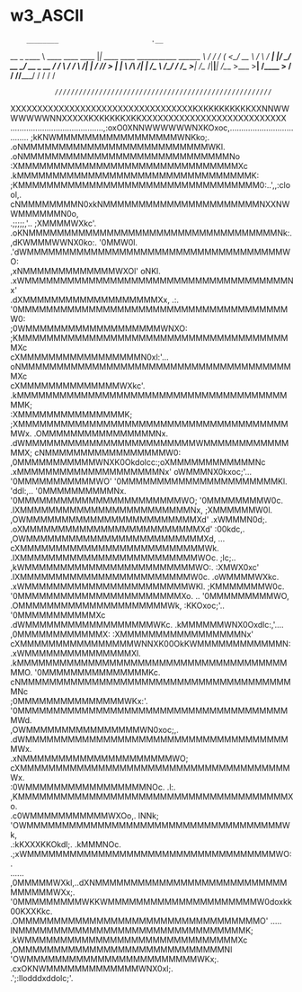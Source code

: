 # w3_ASCII
        ________                       .__                                   
__  _  _\_____  \  ____   ____    ____ |__| ____   ____   ___________  ______
\ \/ \/ / _(__  <_/ __ \ /    \  / ___\|  |/    \_/ __ \_/ __ \_  __ \/  ___/
 \     / /       \  ___/|   |  \/ /_/  >  |   |  \  ___/\  ___/|  | \/\___ \ 
  \/\_/ /______  /\___  >___|  /\___  /|__|___|  /\___  >\___  >__|  /____  >
               \/     \/     \//_____/         \/     \/     \/           \/
               
               
               
               
               
               //////////////////////////////////////////////////////
XXXXXXXXXXXXXXXXXXXXXXXXXXXXXXXXXXKXKKKKKKKKKXXNNWWWWWWWNNXXXXXKXKKKKKXKKXXXXXXXXXXXXXXXXXXXXXXXXXXX
.........................................,:oxO0XNNWWWWWWNXKOxoc,....................................
                                       ;kKNWMMMMMMMMMMMMMMMMMWNKko;.                                
                                     .oNMMMMMMMMMMMMMMMMMMMMMMMMMMWKl.                              
                                    .oNMMMMMMMMMMMMMMMMMMMMMMMMMMMMMNo                              
                                    :XMMMMMMMMMMMMMMMMMMMMMMMMMMMMMMMXc                             
                                   .kMMMMMMMMMMMMMMMMMMMMMMMMMMMMMMMMMK:                            
                                   ;KMMMMMMMMMMMMMMMMMMMMMMMMMMMMMMMMMM0:..',,:clool,.              
                                   cNMMMMMMMMN0xkNMMMMMMMMMMMMMMMMMMMMMMNXXNWWMMMMMMN0o,            
             .;;;;;,'..            ;XMMMMWXkc'. .oKNMMMMMMMMMMMMMMMMMMMMMMMMMMMMMMMMMMMNk:.         
           ,dKWMMMWWNX0ko:.        '0MMW0l.      .'dWMMMMMMMMMMMMMMMMMMMMMMMMMMMMMMMMMMMMWO:        
         ,xNMMMMMMMMMMMMMWXOl'      oNKl.          .xWMMMMMMMMMMMMMMMMMMMMMMMMMMMMMMMMMMMMMNx'      
       .dXMMMMMMMMMMMMMMMMMMMXx,    .:.             '0MMMMMMMMMMMMMMMMMMMMMMMMMMMMMMMMMMMMMMW0:     
      ;0WMMMMMMMMMMMMMMMMMMMWNXO:                    ;KMMMMMMMMMMMMMMMMMMMMMMMMMMMMMMMMMMMMMMMXc    
     cXMMMMMMMMMMMMMMMMMN0xl:'...                     oNMMMMMMMMMMMMMMMMMMMMMMMMMMMMMMMMMMMMMMMXc   
    cXMMMMMMMMMMMMMMWXkc'.                            .kMMMMMMMMMMMMMMMMMMMMMMMMMMMMMMMMMMMMMMMMK;  
   :XMMMMMMMMMMMMMMMK;                                 ;XMMMMMMMMMMMMMMMMMMMMMMMMMMMMMMMMMMMMMMMWx. 
  .OMMMMMMMMMMMMMMMMNx.                                .dWMMMMMMMMMMMMMMMMMMMMMMMMWMMMMMMMMMMMMMMX; 
  cNMMMMMMMMMMMMMMMMMW0:                                ,0MMMMMMMMMMMWNXK0Okdolcc:;oXMMMMMMMMMMMMNc 
 .xMMMMMMMMMMMMMMMMMMMMNx'                               oWMMMNX0kxoc;'...         '0MMMMMMMMMMMWO' 
 '0MMMMMMMMMMMMMMMMMMMMMMKl.                             'ddl:,..                  '0MMMMMMMMMMNx.  
 '0MMMMMMMMMMMMMMMMMMMMMMMWO;                                                      '0MMMMMMMMW0c.   
 .lXMMMMMMMMMMMMMMMMMMMMMMMMNx,                                                    ;XMMMMMMW0l.     
   ,OWMMMMMMMMMMMMMMMMMMMMMMMMXd'                                                 .xWMMMN0d;.       
    .oXMMMMMMMMMMMMMMMMMMMMMMMMMXd'                                               :00kdc,.          
      ,OWMMMMMMMMMMMMMMMMMMMMMMMMMXd,                                             ...               
       cXMMMMMMMMMMMMMMMMMMMMMMMMMMWk.                                                              
     .lXMMMMMMMMMMMMMMMMMMMMMMMMMWOc.                                             ;lc;..            
    ,kWMMMMMMMMMMMMMMMMMMMMMMMMWO:.                                               :XMWX0xc'         
  .lXMMMMMMMMMMMMMMMMMMMMMMMMW0c.                                                 .oWMMMMWXkc.      
 .xWMMMMMMMMMMMMMMMMMMMMMMMWKl.                                                    ;KMMMMMMMW0c.    
 '0MMMMMMMMMMMMMMMMMMMMMMMXo.                             ..                       '0MMMMMMMMMWO,   
 .OMMMMMMMMMMMMMMMMMMMMMWk,                              :KKOxoc;'..               '0MMMMMMMMMMMXc  
 .dWMMMMMMMMMMMMMMMMMMWKc.                              .kMMMMMMWNX0Oxdlc:,'....   ,0MMMMMMMMMMMMX: 
  :XMMMMMMMMMMMMMMMMMNx'                                cXMMMMMMMMMMMMMMMMWNNXK00OkKWMMMMMMMMMMMMN: 
  .xWMMMMMMMMMMMMMMMXl.                                .kMMMMMMMMMMMMMMMMMMMMMMMMMMMMMMMMMMMMMMMMO. 
   '0MMMMMMMMMMMMMMMKc.                                cNMMMMMMMMMMMMMMMMMMMMMMMMMMMMMMMMMMMMMMMNc  
    ;0MMMMMMMMMMMMMMMWKx:'.                           '0MMMMMMMMMMMMMMMMMMMMMMMMMMMMMMMMMMMMMMMWd.  
     ,OWMMMMMMMMMMMMMMMMWN0xoc;,.                    .dWMMMMMMMMMMMMMMMMMMMMMMMMMMMMMMMMMMMMMMWx.   
      .xNMMMMMMMMMMMMMMMMMMMMMWO;                    cXMMMMMMMMMMMMMMMMMMMMMMMMMMMMMMMMMMMMMMWx.    
        :0WMMMMMMMMMMMMMMMMMNOc.    .l:.            ,KMMMMMMMMMMMMMMMMMMMMMMMMMMMMMMMMMMMMMMXo.     
         .c0WMMMMMMMMMMMWXOo,.      lNNk;          'OWMMMMMMMMMMMMMMMMMMMMMMMMMMMMMMMMMMMMWk,       
           .:kKXXXKKOkdl;.         .kMMMNOc.     .;xWMMMMMMMMMMMMMMMMMMMMMMMMMMMMMMMMMMMWO:.        
              ......               ,0MMMMMWXkl,..dXNMMMMMMMMMMMMMMMMMMMMMMMMMMMMMMMMMWXx;.          
                                   '0MMMMMMMMMWKKWMMMMMMMMMMMMMMMMMMMMMW0doxkk00KXXKkc.             
                                   .OMMMMMMMMMMMMMMMMMMMMMMMMMMMMMMMMMMO'      .....                
                                    lNMMMMMMMMMMMMMMMMMMMMMMMMMMMMMMMMK;                            
                                    .kWMMMMMMMMMMMMMMMMMMMMMMMMMMMMMMXc                             
                                     ,OMMMMMMMMMMMMMMMMMMMMMMMMMMMMMNl                              
                                      'OWMMMMMMMMMMMMMMMMMMMMMMMMWKx;.                              
                                       .cxOKNWMMMMMMMMMMMMMWNX0xl;.                                 
                                           .';:llodddxddolc;'.                                      
                                                                                                    
                                                                                                    
                                                                                                    
                                                                                                    

